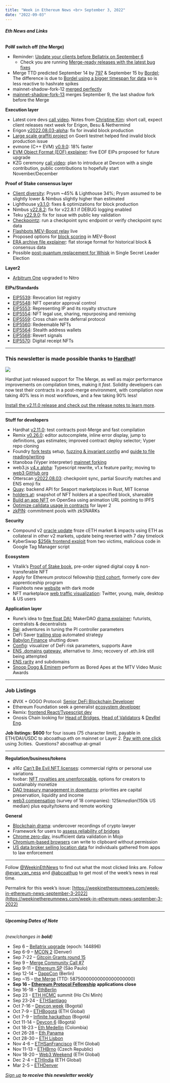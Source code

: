 ```yaml
---
title: "Week in Ethereum News <br> September 3, 2022"
date: "2022-09-03"
---
```


###### **Eth News and Links**

**PoW switch off (the Merge)**

- Reminder: [Update your clients before Bellatrix on September 6](https://twitter.com/evan_van_ness/status/1565776410144169984)
    - Check you are running [Merge-ready releases with the latest bug fixes](https://blog.ethereum.org/2022/08/24/mainnet-merge-announcement)
- Merge TTD predicted September 14 by [797](https://797.io/themerge) & September 15 by [Bordel](https://bordel.wtf/); The difference is due to [Bordel using a bigger timespan for data](https://twitter.com/tmiychao/status/1564637160157880323) so is less reactive to hashrate spikes
- mainnet-shadow-fork-12 [merged perfectly](https://twitter.com/abcoathup/status/1565205804487102464)
- [mainnet-shadow-fork-13](https://twitter.com/abcoathup/status/1565663270173696000?s=20&t=PEOViXSdhUwf-zLrbH-R7Q) merges September 9, the last shadow fork before the Merge

**Execution layer**

- Latest core devs [call video](https://www.youtube.com/watch?v=GizYbtINRUs&t=45s). Notes from [Christine Kim](https://docsend.com/view/t5v9qqrjacvnsqri): short call, expect client releases next week for Erigon, Besu & Nethermind
- Erigon [v2022.08.03-alpha](https://github.com/ledgerwatch/erigon/releases/tag/v2022.08.03): fix for invalid block production
- [Large scale graffiti project](https://twitter.com/bantg/status/1563508806981910529) on Goerli testnet helped find invalid block production issue
- evmone (C++ EVM) [v0.9.0](https://github.com/ethereum/evmone/releases/tag/v0.9.0): 18% faster
- [EVM Object Format (EOF) explainer](https://twitter.com/teamipsilon/status/1565292837079597056): five EOF EIPs proposed for future upgrade
- KZG ceremony [call video](https://www.youtube.com/watch?v=ga78qx7TQvc&t=10s): plan to introduce at Devcon with a single contribution, public contributions to hopefully start November/December

**Proof of Stake consensus layer**

- [Client diversity](https://twitter.com/sproulM_/status/1564882712120291328): Prysm ~45% & Lighthouse 34%; Prysm assumed to be slightly lower & Nimbus slightly higher than estimated
- Lighthouse [v3.1.0](https://github.com/sigp/lighthouse/releases/tag/v3.1.0): fixes & optimizations for block production
- Nimbus [v22.8.2](https://github.com/status-im/nimbus-eth2/releases/tag/v22.8.2): fix for v22.8.1 if DEBUG logging enabled
- Teku [v22.9.0](https://github.com/ConsenSys/teku/releases/tag/22.9.0): fix for issue with public key validation
- [Checkpointz](https://github.com/samcm/checkpointz#readme): run a checkpoint sync endpoint or verify checkpoint sync data
- [Flashbots MEV-Boost relay](https://boost.flashbots.net/mev-boost-status-updates/mev-boost-mainnet-relay-live) live
- Proposed options for [block scoring](https://collective.flashbots.net/t/block-scoring-for-mev-boost-relays/202) in MEV-Boost
- [ERA archive file explainer](https://ethresear.ch/t/era-archival-files-for-block-and-consensus-data/13526): flat storage format for historical block & consensus data
- Possible [post-quantum replacement for Whisk](https://crypto.ethereum.org/blog/pq-ssle) in Single Secret Leader Election

**Layer2**

- [Arbitrum One](https://medium.com/offchainlabs/arbitrum-nitro-one-small-step-for-l2-one-giant-leap-for-ethereum-bc9108047450) upgraded to Nitro

**EIPs/Standards**

- [EIP5539](https://github.com/ethereum/EIPs/pull/5539/files): Revocation list registry
- [EIP5548](https://github.com/ethereum/EIPs/pull/5548/files): NFT operator approval control
- [EIP5553](https://eips.ethereum.org/EIPS/eip-5553): Representing IP and its royalty structure
- [EIP5554](https://github.com/ethereum/EIPs/pull/5554/files): NFT legal use, sharing, repurposing and remixing
- [EIP5559](https://eips.ethereum.org/EIPS/eip-5559): Cross chain write deferral protocol
- [EIP5560](https://eips.ethereum.org/EIPS/eip-5560): Redeemable NFTs
- [EIP5564](https://github.com/ethereum/EIPs/pull/5566/files): Stealth address wallets
- [EIP5568](https://github.com/ethereum/EIPs/pull/5568/files): Revert signals
- [EIP5570](https://github.com/ethereum/EIPs/pull/5570/files): Digital receipt NFTs

* * *

### **This newsletter is made possible thanks to** [**Hardhat**](https://hardhat.org/)**!**

![](https://weekinethereumnews.com/wp-content/uploads/2021/06/hardhat-rectangle-1024x325.png)

Hardhat just released support for The Merge, as well as major performance improvements on compilation times, making it _fast_. Solidity developers can now test their contracts in a post-merge environment, with compilation now taking 40% less in most workflows, and a few taking 90% less!

[Install the v2.11.0 release and check out the release notes to learn more](https://github.com/NomicFoundation/hardhat/releases/tag/hardhat%402.11.0).

* * *

**Stuff for developers**

- Hardhat [v2.11.0](https://github.com/NomicFoundation/hardhat/releases/tag/hardhat%402.11.0): test contracts post-Merge and fast compilation
- Remix [v0.26.0](https://medium.com/remix-ide/remix-ide-v0-26-0-release-bcd2371124ff): editor autocomplete, inline error display, jump to definitions, gas estimates; improved contract deploy selector; Vyper repo cloning
- Foundry [fork tests](https://twitter.com/msolomon44/status/1564742781129502722) setup, [fuzzing & invariant config](https://twitter.com/r_krasiuk/status/1565068796951273473) and [guide to file reading/writing](https://twitter.com/msolomon44/status/1565387268105199616)
- titanoboa (Vyper interpreter) [mainnet forking](https://twitter.com/big_tech_sux/status/1564066709707067392)
- web3.js [v4.x alpha](https://blog.chainsafe.io/alpha-release-of-web3-js-v4-x-4a5c7bfb16b1): Typescript rewrite, v1.x feature parity; moving to [web3 GitHub org](https://blog.chainsafe.io/web3-js-repository-migration-announcement-96cbb34e0c7e)
- Otterscan [v2022.08.03](https://twitter.com/otterscan/status/1565717004899721216): checkpoint sync, partial Sourcify matches and ENS emoji fix
- [Quay](https://alcibiades.capital/blog/announcing-quay/): backend API for Seaport marketplaces in Rust, MIT license
- [holders.at](https://holders.at/): snapshot of NFT holders at a specified block, shareable
- [Build an app NFT](https://medium.com/pinata/how-to-build-an-app-nft-7c57b51698e7) on OpenSea using animation URL pointing to IPFS
- [Optimize calldata usage in contracts](https://l2fees.info/blog/rollup-calldata-compression) for layer 2
- [zkPIN](https://github.com/zk-pin/pin#readme): commitment pools with zkSNARKs

**Security**

- Compound v2 [oracle update](https://www.comp.xyz/t/proposal-to-upgrade-to-uav-v3/3270/16) froze cETH market & impacts using ETH as collateral in other v2 markets, update being reverted with 7 day timelock
- KyberSwap [$256k frontend exploit](https://blog.kyber.network/notice-of-exploit-of-kyberswap-frontend-963aa8febd6a) from two victims, malicious code in Google Tag Manager script

**Ecosystem**

- Vitalik’s [Proof of Stake book](https://twitter.com/VitalikButerin/status/1564804705997361153), pre-order signed digital copy & non-transferable NFT
- Apply for Ethereum protocol fellowship [third cohort](https://blog.ethereum.org/2022/09/01/ethereum-protocol-fellowship-third), formerly core dev apprenticeship program
- Flashbots new [website](https://www.flashbots.net/) with dark mode
- NFT marketplace [web traffic visualization](https://twitter.com/0xKofi/status/1564639079454674944): Twitter, young, male, desktop & US users

**Application layer**

- Rune’s idea to [free float DAI](https://forum.makerdao.com/t/the-path-of-compliance-and-the-path-of-decentralization-why-maker-has-no-choice-but-to-prepare-to-free-float-dai/17466); MakerDAO [drama explainer](https://twitter.com/g_dip/status/1564716178819653632): futurists, centralists & decentralists
- [Rai](https://medium.com/reflexer-labs/rai-i-term-tuning-update-a6a8de72f86): adventures in tuning the PI controller parameters
- DeFi Saver [trailing stop](https://blog.defisaver.com/the-holy-grail-of-automated-trading-trailing-stop-now-available-for-makerdao-and-liquity/) automated strategy
- [Babylon Finance](https://medium.com/babylon-finance/babylon-finance-is-shutting-down-b58abf1bc251) shutting down
- [Config](https://twitter.com/wearenewt/status/1565010368077991937): visualizer of DeFi risk parameters, supports Aave
- [ENS .domains gateway](https://twitter.com/ensdomains/status/1564758903950577664), alternative to .limo; recovery of .eth.link still being attempted
- [ENS rarity](https://ensdaonews.substack.com/p/editorial-so-you-think-your-ens-category) and subdomains
- [Snoop Dogg & Eminem](https://twitter.com/vmas/status/1564074360884822018) perform as Bored Apes at the MTV Video Music Awards

* * *

### **Job Listings**

- ØVIX + GOGO Protocol: [Senior DeFi Blockchain Developer](https://join.com/companies/cryptogogos/5585820-blockchain-developer-at-crypto-start-up?utm_source=ETHnewsletter&utm_medium=email&utm_campaign=WeekInEthNews)
- Ethereum Foundation seek a generalist [ecosystem developer](https://jobs.lever.co/ethereumfoundation/6b80a26f-7db3-4415-8339-a3543a967998?lever-origin=applied&lever-source%5B%5D=Week%20in%20Ethereum)
- Remix: [frontend React/Typescript dev](https://jobs.lever.co/ethereumfoundation/2c293808-48ed-4994-b0e0-14a8986e6ff3)
- Gnosis Chain looking for [Head of Bridges](https://grnh.se/9bed164e2us), [Head of Validators](https://grnh.se/e51fc7332us) & [DevRel Eng](https://grnh.se/571e88cc2us).

**Job listings: $600** for four issues (75 character limit), payable in ETH/DAI/USDC to abcoathup.eth on mainnet or Layer 2. [Pay with one click](https://3cities.xyz/#/pay?c=H4sIAHqco2IAAyXOMU6EQBSA4atMqVbAgGjJuqzGmI3JrrHcDMODnQAz5L03ERsTLey9gtJop8bGUk-xt5HE4m-__A_vPbreEZRZjQAdWH58ZZeVJQLR7iAYQglFKeNYVipJ0mQR5EWYSpCRnB_F4fEijZPopJqFz5v-Z9xg3_-O1jHsTq8BGmGsyHkLCL4TS7ghce4KcWGIja1F5XDKozBEHkjs3aWJ0FuFSjOgaE1neP-jdbXRqs2IgNdGN4AvV6v5t-qct5zRzNRL3xWAZzCsGCf3LRgiqWV8GASfxKgY6ttLhGq6sBro_otdA_afygfdejLO0tM4qes_d-LI2xABAAA) using 3cities.  Questions? abcoathup at-gmail

* * *

**Regulation/business/tokens**

- a16z [Can’t Be Evil NFT licenses](https://a16zcrypto.com/introducing-nft-licenses/): commercial rights or personal use variations
- foobar: [NFT royalties are unenforceable](https://0xfoobar.substack.com/p/on-royalties), options for creators to sustainably monetize
- [DAO treasury management in downturns](https://a16zcrypto.com/treasury-management-guide/): priorities are capital preservation, liquidity and income
- [web3 compensation](https://medium.com/@framework/navigating-web3-compensation-a-framework-report-1a053ba41767) (survey of 18 companies): $125k median ($150k US median) plus equity/tokens and remote working

**General**

- [Blockchain drama](https://www.thedefiant.io/avalanche-lawyer-scandal): undercover recordings of crypto lawyer
- Framework for users to [assess reliability of bridges](https://mirror.xyz/0xD4977DF3e967ddb604bB4f4D0d263f69B6c8A3e4/uPhBOMcQQ-TeY2n0naf3M8aLQnb04X2YcO41eaWpFN4)
- [Chrome zero-day](https://www.bleepingcomputer.com/news/security/google-chrome-emergency-update-fixes-new-zero-day-used-in-attacks/), insufficient data validation in Mojo
- [Chromium-based browsers](https://news.ycombinator.com/item?id=32614037) can write to clipboard without permission
- [US data broker selling location data](https://www.eff.org/deeplinks/2022/08/inside-fog-data-science-secretive-company-selling-mass-surveillance-local-police) for individuals gathered from apps to law enforcement

* * *

Follow [@WeekinEthNews](https://twitter.com/WeekInEthNews) to find out what the most clicked links are. Follow [@evan\_van\_ness](https://twitter.com/evan_van_ness) and [@abcoathup](https://twitter.com/abcoathup) to get most of the week’s news in real time.

Permalink for this week’s issue: [https://weekinethereumnews.com/week-in-ethereum-news-september-3-2022](https://weekinethereumnews.com/week-in-ethereum-news-september-3-2022)

* * *

###### **Upcoming Dates of Note**

_(new/changes in_ **_bold_**_)_

- Sep 6 – [Bellatrix upgrade](https://blog.ethereum.org/2022/08/24/mainnet-merge-announcement/) (epoch: 144896)
- Sep 6-9 – [MCON 2](https://www.mcon.fun/) (Denver)
- Sep 7-22 – [Gitcoin Grants round 15](https://twitter.com/gitcoin/status/1558498622949523456)
- Sep 9 – [Merge Community Call #7](https://github.com/ethereum/pm/issues/599)
- Sep 9-11 – [Ethereum SP](https://www.ethereumbrasil.com/#next) (São Paulo)
- Sep 12-14 – [DappCon](https://www.dappcon.io/) (Berlin)
- Sep ~15 – [the Merge](https://blog.ethereum.org/2022/08/24/mainnet-merge-announcement/) (TTD: 58750000000000000000000)
- **Sep 16 –** [**Ethereum Protocol Fellowship**](https://blog.ethereum.org/2022/09/01/ethereum-protocol-fellowship-third) **applications close**
- Sep 16-18 - [EthBerlin](https://ethberlin.ooo/)
- Sep 23 - [ETH HCMC](https://2022.ethhcmc.com/) summit (Ho Chi Minh)
- Sep 23-24 - [ETHSantiago](https://ethsantiago.com/)
- Oct 7-16 – [Devcon week](https://devcon.org/en/devcon-week/) (Bogotá)
- Oct 7-9 – [ETHBogotá](https://bogota.ethglobal.com/) (ETH Global)
- Oct 7-9 – [Infinite hackathon](https://infinite-hackathons.eth.limo/) (Bogotá)
- Oct 11-14 – [Devcon 6](https://devcon.org/) (Bogotá)
- Oct 18-23 – [Eth Medellin](https://www.ethmedellin.co/) (Colombia)
- Oct 26-28 – [Eth Panama](https://twitter.com/EthPanama)
- Oct 28-30 – [ETH Lisbon](https://www.ethlisbon.org/)
- Nov 4-6 – [ETHSanFrancisco](https://sf.ethglobal.com/) (ETH Global)
- Nov 11-13 – [ETHBrno](https://mirror.xyz/ethbrno.eth/6BH9cUVuD85hy5O0L5cOOOE7niSA9Yo5eWsXVzKOlO4) (Czech Republic)
- Nov 18-20 – [Web3 Weekend](https://web3weekend.ethglobal.com/) (ETH Global)
- Dec 2-4 – [ETHIndia](https://ethindia.co/) (ETH Global)
- Mar 2-5 – [ETHDenver](https://www.ethdenver.com/)

[_Sign up_](https://weekinethereum.substack.com/subscribe#about) **_to receive this newsletter weekly_**
